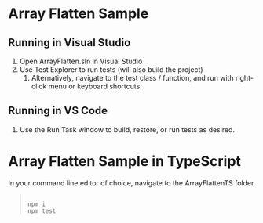 Array Flatten Sample
====================

## Running in Visual Studio

1. Open ArrayFlatten.sln in Visual Studio
2. Use Test Explorer to run tests (will also build the project)
   1. Alternatively, navigate to the test class / function, and run with right-click menu or keyboard shortcuts.

## Running in VS Code

1. Use the Run Task window to build, restore, or run tests as desired.

Array Flatten Sample in TypeScript
==================================

In your command line editor of choice, navigate to the ArrayFlattenTS folder.
> <code>
> npm i
> npm test
> </code>